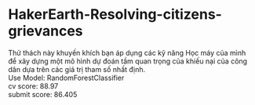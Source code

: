 # HakerEarth-Resolving-citizens-grievances
Thử thách này khuyến khích bạn áp dụng các kỹ năng Học máy của mình để xây dựng một mô hình dự đoán tầm quan trọng của khiếu nại của
công dân dựa trên các giá trị tham số nhất định.<br/>
Use Model: RandomForestClassifier<br/>
cv score: 88.97<br/>
submit score: 86.405<br/>
